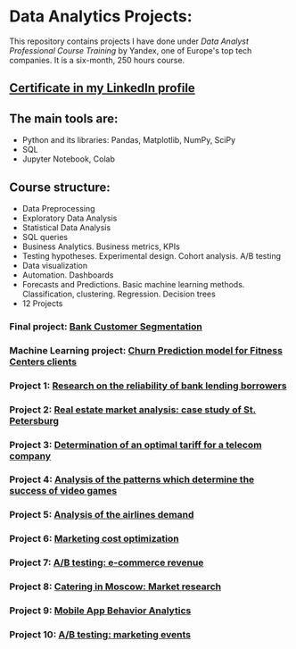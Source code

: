 # Data Analytics Projects:

This repository contains projects I have done under *Data Analyst Professional Course Training* by Yandex, one of Europe's top tech companies. It is a six-month, 250 hours course. 

## [Certificate in my LinkedIn profile](https://www.linkedin.com/in/elena-lebedeva-ub/overlay/1635476004339/single-media-viewer/)

## The main tools are:
- Python and its libraries: Pandas, Matplotlib, NumPy, SciPy
- SQL
- Jupyter Notebook, Colab

## Course structure:
- Data Preprocessing
- Exploratory Data Analysis
- Statistical Data Analysis
- SQL queries
- Business Analytics. Business metrics, KPIs
- Testing hypotheses. Experimental design. Cohort analysis. A/B testing
- Data visualization
- Automation. Dashboards
- Forecasts and Predictions. Basic machine learning methods. Classification, clustering. Regression. Decision trees
- 12 Projects

### Final project: [Bank Customer Segmentation](https://github.com/Elena-Lebedeva/data_analyst_projects/tree/main/bank_customer_segmentation)

### Machine Learning project: [Churn Prediction model for Fitness Centers clients](https://github.com/Elena-Lebedeva/data_analyst_projects/tree/main/churn_prediction_model)

### Project 1: [Research on the reliability of bank lending borrowers](https://github.com/Elena-Lebedeva/data_analyst_projects/tree/main/bank_borrowers_reliability)

### Project 2:  [Real estate market analysis: case study of St. Petersburg](https://github.com/Elena-Lebedeva/data_analyst_projects/tree/main/real_estate)

### Project 3: [Determination of an optimal tariff for a telecom company](https://github.com/Elena-Lebedeva/data_analyst_projects/tree/main/telecom)

### Project 4:  [Analysis of the patterns which determine the success of video games](https://github.com/Elena-Lebedeva/data_analyst_projects/tree/main/gamedev)

### Project 5: [Analysis of the airlines demand](https://github.com/Elena-Lebedeva/data_analyst_projects/tree/main/airlines_demand)

### Project 6: [Marketing cost optimization](https://github.com/Elena-Lebedeva/data_analyst_projects/tree/main/marketing_cost_optimization)

### Project 7: [A/B testing: е-commerce revenue](https://github.com/Elena-Lebedeva/data_analyst_projects/tree/main/AB_testing_e-commerce)

### Project 8: [Catering in Moscow: Market research](https://github.com/Elena-Lebedeva/data_analyst_projects/tree/main/catering_market_research)

### Project 9: [Mobile App Behavior Analytics](https://github.com/Elena-Lebedeva/data_analyst_projects/tree/main/AB_testing_mobile_app)

### Project 10: [A/B testing: marketing events](https://github.com/Elena-Lebedeva/data_analyst_projects/tree/main/AB_testing_marketing_events)
